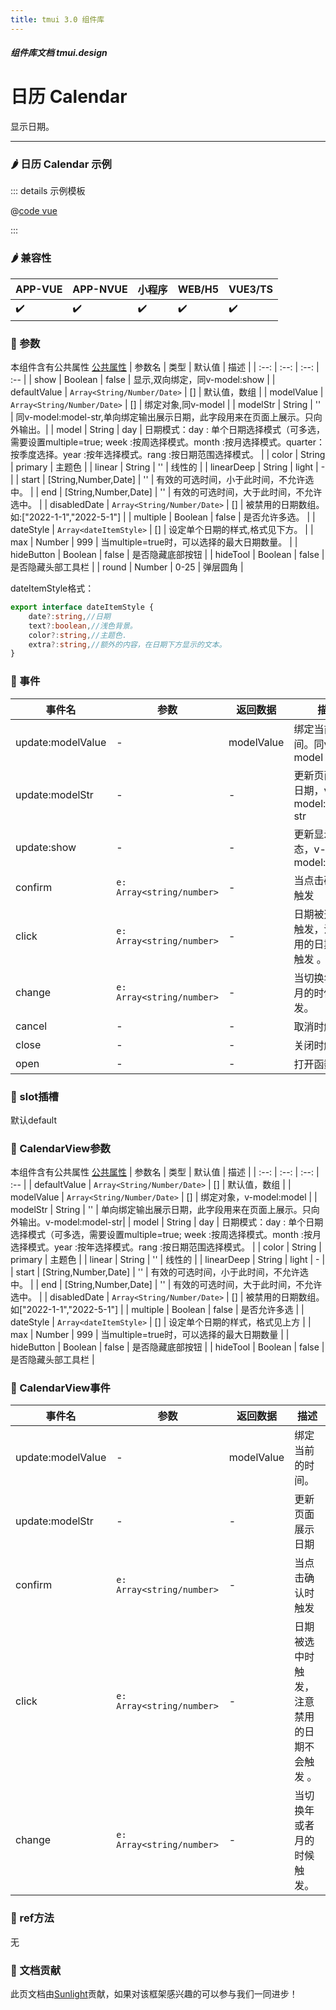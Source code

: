 ```yaml
---
title: tmui 3.0 组件库
---
```


<dirtoc></dirtoc>

##### 组件库文档 tmui.design

# 日历 Calendar
显示日期。

---

### :hot_pepper: 日历 Calendar 示例

<webview url="https://tmui.design/h5/#/pages/form/calendar"></webview>

::: details 示例模板

@[code vue](pages/form/calendar.nvue)

:::

### :hot_pepper: 兼容性

| APP-VUE | APP-NVUE | 小程序 | WEB/H5 | VUE3/TS |
| --- | --- | --- | --- | --- |
| :heavy_check_mark: | :heavy_check_mark: | :heavy_check_mark: | :heavy_check_mark: | :heavy_check_mark: |

### :seedling: 参数
本组件含有公共属性 [公共属性](/doc/spec/组件公共样式.md)
| 参数名 | 类型 | 默认值 | 描述 |
| :--: | :--: | :--: | :-- |
| show | Boolean | false | 显示,双向绑定，同v-model:show |
| defaultValue | `Array<String/Number/Date>` | [] | 默认值，数组 |
| modelValue | `Array<String/Number/Date>` | [] | 绑定对象,同v-model |
| modelStr | String | '' | 同v-model:model-str,单向绑定输出展示日期，此字段用来在页面上展示。只向外输出。|
| model | String | day | 日期模式：day : 单个日期选择模式（可多选，需要设置multiple=true; week :按周选择模式。month :按月选择模式。quarter：按季度选择。year :按年选择模式。rang :按日期范围选择模式。  |
| color | String | primary | 主题色 |
| linear | String | '' | 线性的 |
| linearDeep | String | light | - |
| start | [String,Number,Date] | '' | 有效的可选时间，小于此时间，不允许选中。 |
| end | [String,Number,Date] | '' | 有效的可选时间，大于此时间，不允许选中。 |
| disabledDate | `Array<String/Number/Date>` | [] | 被禁用的日期数组。如:["2022-1-1","2022-5-1"] |
| multiple | Boolean | false | 是否允许多选。 |
| dateStyle | `Array<dateItemStyle>` | [] | 设定单个日期的样式,格式见下方。 |
| max | Number | 999 | 当multiple=true时，可以选择的最大日期数量。 | 
| hideButton<Badge type="danger" text="v3.0.78+" vertical="middle" /> | Boolean | false | 是否隐藏底部按钮 | 
| hideTool<Badge type="danger" text="v3.0.78+" vertical="middle" />  | Boolean | false | 是否隐藏头部工具栏 | 
| round<Badge type="danger" text="v3.0.78+" vertical="middle" />  | Number | 0-25 | 弹层圆角 | 

dateItemStyle格式：
```ts
export interface dateItemStyle {
    date?:string,//日期
    text?:boolean,//浅色背景。
    color?:string,//主题色.
    extra?:string,//额外的内容，在日期下方显示的文本。
}
```

### :rose: 事件
| 事件名 | 参数 | 返回数据 | 描述 |
| --- | --- | --- | --- |
| update:modelValue | - | modelValue | 绑定当前的时间。同v-model |
| update:modelStr | - | - | 更新页面展示日期，v-model:model-str |
| update:show | - | - | 更新显示状态，v-model:show |
| confirm | `e: Array<string/number>` | - | 当点击确认时触发 |
| click | `e: Array<string/number>` | - | 日期被选中时触发，注意禁用的日期不会触发 。 |
| change | `e: Array<string/number>` | - | 当切换年或者月的时候触发。 |
| cancel | - | - | 取消时触发 |
| close | - | - | 关闭时触发 |
| open | - | - | 打开函数 |

### :corn: slot插槽
默认default

### :seedling: CalendarView参数
本组件含有公共属性 [公共属性](/doc/spec/组件公共样式.md)
| 参数名 | 类型 | 默认值 | 描述 |
| :--: | :--: | :--: | :-- |
| defaultValue | `Array<String/Number/Date>` | [] | 默认值，数组 |
| modelValue | `Array<String/Number/Date>` | [] | 绑定对象，v-model:model |
| modelStr | String | '' | 单向绑定输出展示日期，此字段用来在页面上展示。只向外输出。v-model:model-str|
| model | String | day | 日期模式：day : 单个日期选择模式（可多选，需要设置multiple=true; week :按周选择模式。month :按月选择模式。year :按年选择模式。rang :按日期范围选择模式。  |
| color | String | primary | 主题色 |
| linear | String | '' | 线性的 |
| linearDeep | String | light | - |
| start | [String,Number,Date] | '' | 有效的可选时间，小于此时间，不允许选中。 |
| end | [String,Number,Date] | '' | 有效的可选时间，大于此时间，不允许选中。 |
| disabledDate | `Array<String/Number/Date>` | [] | 被禁用的日期数组。如["2022-1-1","2022-5-1"] |
| multiple | Boolean | false | 是否允许多选 |
| dateStyle | `Array<dateItemStyle>` | [] | 设定单个日期的样式，格式见上方 |
| max | Number | 999 | 当multiple=true时，可以选择的最大日期数量 |
| hideButton<Badge type="danger" text="v3.0.78+" vertical="middle" />  | Boolean | false | 是否隐藏底部按钮 | 
| hideTool<Badge type="danger" text="v3.0.78+" vertical="middle" />  | Boolean | false | 是否隐藏头部工具栏 | 

### :rose: CalendarView事件
| 事件名 | 参数 | 返回数据 | 描述 |
| --- | --- | --- | --- |
| update:modelValue | - | modelValue | 绑定当前的时间。 |
| update:modelStr | - | - | 更新页面展示日期 |
| confirm | `e: Array<string/number>` | - | 当点击确认时触发 |
| click | `e: Array<string/number>` | - | 日期被选中时触发，注意禁用的日期不会触发 。 |
| change | `e: Array<string/number>` | - | 当切换年或者月的时候触发。 |


### :green_salad: ref方法
无

### :couplekiss: 文档贡献
此页文档由[Sunlight](https://gitee.com/rzg)贡献，如果对该框架感兴趣的可以参与我们一同进步！
